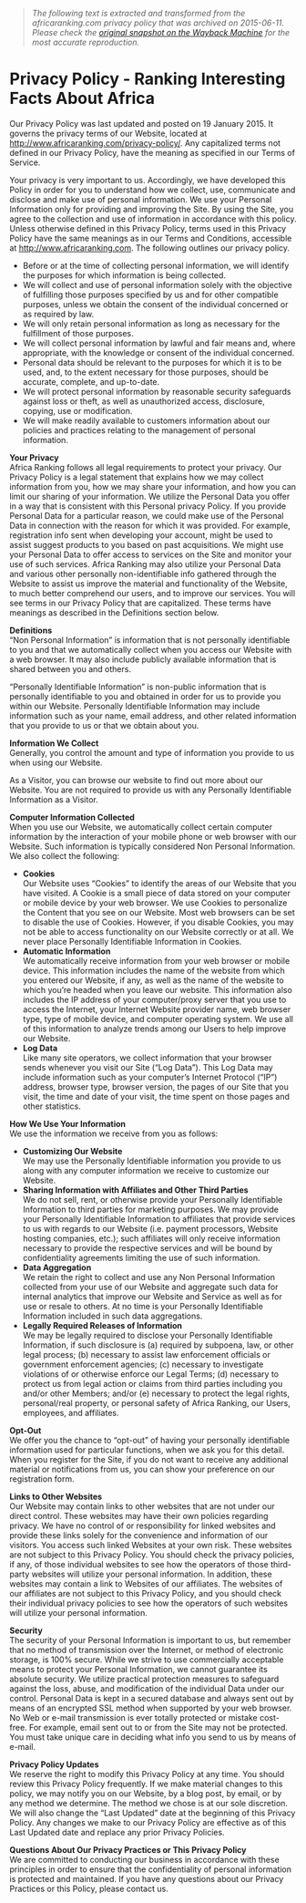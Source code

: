 > *The following text is extracted and transformed from the africaranking.com privacy policy that was archived on 2015-06-11. Please check the [original snapshot on the Wayback Machine](https://web.archive.org/web/20150611101937id_/http%3A//www.africaranking.com/privacy-policy) for the most accurate reproduction.*

# Privacy Policy - Ranking Interesting Facts About Africa

Our Privacy Policy was last updated and posted on 19 January 2015. It governs the privacy terms of our Website, located at http://www.africaranking.com/privacy-policy/. Any capitalized terms not defined in our Privacy Policy, have the meaning as specified in our Terms of Service.

Your privacy is very important to us. Accordingly, we have developed this Policy in order for you to understand how we collect, use, communicate and disclose and make use of personal information. We use your Personal Information only for providing and improving the Site. By using the Site, you agree to the collection and use of information in accordance with this policy. Unless otherwise defined in this Privacy Policy, terms used in this Privacy Policy have the same meanings as in our Terms and Conditions, accessible at http://www.africaranking.com. The following outlines our privacy policy.

  * Before or at the time of collecting personal information, we will identify the purposes for which information is being collected.
  * We will collect and use of personal information solely with the objective of fulfilling those purposes specified by us and for other compatible purposes, unless we obtain the consent of the individual concerned or as required by law.
  * We will only retain personal information as long as necessary for the fulfillment of those purposes.
  * We will collect personal information by lawful and fair means and, where appropriate, with the knowledge or consent of the individual concerned.
  * Personal data should be relevant to the purposes for which it is to be used, and, to the extent necessary for those purposes, should be accurate, complete, and up-to-date.
  * We will protect personal information by reasonable security safeguards against loss or theft, as well as unauthorized access, disclosure, copying, use or modification.
  * We will make readily available to customers information about our policies and practices relating to the management of personal information.



**Your Privacy**  
Africa Ranking follows all legal requirements to protect your privacy. Our Privacy Policy is a legal statement that explains how we may collect information from you, how we may share your information, and how you can limit our sharing of your information. We utilize the Personal Data you offer in a way that is consistent with this Personal privacy Policy. If you provide Personal Data for a particular reason, we could make use of the Personal Data in connection with the reason for which it was provided. For example, registration info sent when developing your account, might be used to assist suggest products to you based on past acquisitions. We might use your Personal Data to offer access to services on the Site and monitor your use of such services. Africa Ranking may also utilize your Personal Data and various other personally non-identifiable info gathered through the Website to assist us improve the material and functionality of the Website, to much better comprehend our users, and to improve our services. You will see terms in our Privacy Policy that are capitalized. These terms have meanings as described in the Definitions section below.

**Definitions**  
“Non Personal Information” is information that is not personally identifiable to you and that we automatically collect when you access our Website with a web browser. It may also include publicly available information that is shared between you and others.

“Personally Identifiable Information” is non-public information that is personally identifiable to you and obtained in order for us to provide you within our Website. Personally Identifiable Information may include information such as your name, email address, and other related information that you provide to us or that we obtain about you.

**Information We Collect**  
Generally, you control the amount and type of information you provide to us when using our Website.

As a Visitor, you can browse our website to find out more about our Website. You are not required to provide us with any Personally Identifiable Information as a Visitor.

**Computer Information Collected**  
When you use our Website, we automatically collect certain computer information by the interaction of your mobile phone or web browser with our Website. Such information is typically considered Non Personal Information. We also collect the following:

  * **Cookies**  
Our Website uses “Cookies” to identify the areas of our Website that you have visited. A Cookie is a small piece of data stored on your computer or mobile device by your web browser. We use Cookies to personalize the Content that you see on our Website. Most web browsers can be set to disable the use of Cookies. However, if you disable Cookies, you may not be able to access functionality on our Website correctly or at all. We never place Personally Identifiable Information in Cookies.
  * **Automatic Information**  
We automatically receive information from your web browser or mobile device. This information includes the name of the website from which you entered our Website, if any, as well as the name of the website to which you’re headed when you leave our website. This information also includes the IP address of your computer/proxy server that you use to access the Internet, your Internet Website provider name, web browser type, type of mobile device, and computer operating system. We use all of this information to analyze trends among our Users to help improve our Website.
  * **Log Data**  
Like many site operators, we collect information that your browser sends whenever you visit our Site (“Log Data”). This Log Data may include information such as your computer’s Internet Protocol (“IP”) address, browser type, browser version, the pages of our Site that you visit, the time and date of your visit, the time spent on those pages and other statistics.



**How We Use Your Information**  
We use the information we receive from you as follows:

  * **Customizing Our Website**  
We may use the Personally Identifiable information you provide to us along with any computer information we receive to customize our Website.
  * **Sharing Information with Affiliates and Other Third Parties**  
We do not sell, rent, or otherwise provide your Personally Identifiable Information to third parties for marketing purposes. We may provide your Personally Identifiable Information to affiliates that provide services to us with regards to our Website (i.e. payment processors, Website hosting companies, etc.); such affiliates will only receive information necessary to provide the respective services and will be bound by confidentiality agreements limiting the use of such information.
  * **Data Aggregation**  
We retain the right to collect and use any Non Personal Information collected from your use of our Website and aggregate such data for internal analytics that improve our Website and Service as well as for use or resale to others. At no time is your Personally Identifiable Information included in such data aggregations.
  * **Legally Required Releases of Information**  
We may be legally required to disclose your Personally Identifiable Information, if such disclosure is (a) required by subpoena, law, or other legal process; (b) necessary to assist law enforcement officials or government enforcement agencies; (c) necessary to investigate violations of or otherwise enforce our Legal Terms; (d) necessary to protect us from legal action or claims from third parties including you and/or other Members; and/or (e) necessary to protect the legal rights, personal/real property, or personal safety of Africa Ranking, our Users, employees, and affiliates.



**Opt-Out**  
We offer you the chance to “opt-out” of having your personally identifiable information used for particular functions, when we ask you for this detail. When you register for the Site, if you do not want to receive any additional material or notifications from us, you can show your preference on our registration form.

**Links to Other Websites**  
Our Website may contain links to other websites that are not under our direct control. These websites may have their own policies regarding privacy. We have no control of or responsibility for linked websites and provide these links solely for the convenience and information of our visitors. You access such linked Websites at your own risk. These websites are not subject to this Privacy Policy. You should check the privacy policies, if any, of those individual websites to see how the operators of those third-party websites will utilize your personal information. In addition, these websites may contain a link to Websites of our affiliates. The websites of our affiliates are not subject to this Privacy Policy, and you should check their individual privacy policies to see how the operators of such websites will utilize your personal information.

**Security**  
The security of your Personal Information is important to us, but remember that no method of transmission over the Internet, or method of electronic storage, is 100% secure. While we strive to use commercially acceptable means to protect your Personal Information, we cannot guarantee its absolute security. We utilize practical protection measures to safeguard against the loss, abuse, and modification of the individual Data under our control. Personal Data is kept in a secured database and always sent out by means of an encrypted SSL method when supported by your web browser. No Web or e-mail transmission is ever totally protected or mistake cost-free. For example, email sent out to or from the Site may not be protected. You must take unique care in deciding what info you send to us by means of e-mail.

**Privacy Policy Updates**  
We reserve the right to modify this Privacy Policy at any time. You should review this Privacy Policy frequently. If we make material changes to this policy, we may notify you on our Website, by a blog post, by email, or by any method we determine. The method we chose is at our sole discretion. We will also change the “Last Updated” date at the beginning of this Privacy Policy. Any changes we make to our Privacy Policy are effective as of this Last Updated date and replace any prior Privacy Policies.

**Questions About Our Privacy Practices or This Privacy Policy**  
We are committed to conducting our business in accordance with these principles in order to ensure that the confidentiality of personal information is protected and maintained. If you have any questions about our Privacy Practices or this Policy, please contact us.
